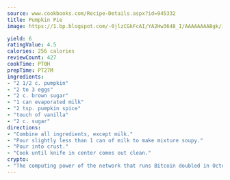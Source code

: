 ```yaml
---
source: www.cookbooks.com/Recipe-Details.aspx?id=945332
title: Pumpkin Pie
image: https://1.bp.blogspot.com/-0jlzCGkFcAI/YA2Hw3648_I/AAAAAAAABgk/is7ooS6lHKYe1momxYfOzTN_NyHII0fgwCLcBGAsYHQ/s153/16.png

yield: 6
ratingValue: 4.5
calories: 256 calories
reviewCount: 427
cookTime: PT0H
prepTime: PT27M
ingredients:
- "2 1/2 c. pumpkin"
- "2 to 3 eggs"
- "2 c. brown sugar"
- "1 can evaporated milk"
- "2 tsp. pumpkin spice"
- "touch of vanilla"
- "2 c. sugar"
directions:
- "Combine all ingredients, except milk."
- "Pour slightly less than 1 can of milk to make mixture soupy."
- "Pour into crust."
- "Cook until knife in center comes out clean."
crypto:
- "The computing power of the network that runs Bitcoin doubled in October, pushing out all but the most dedicated miners."
---
```

